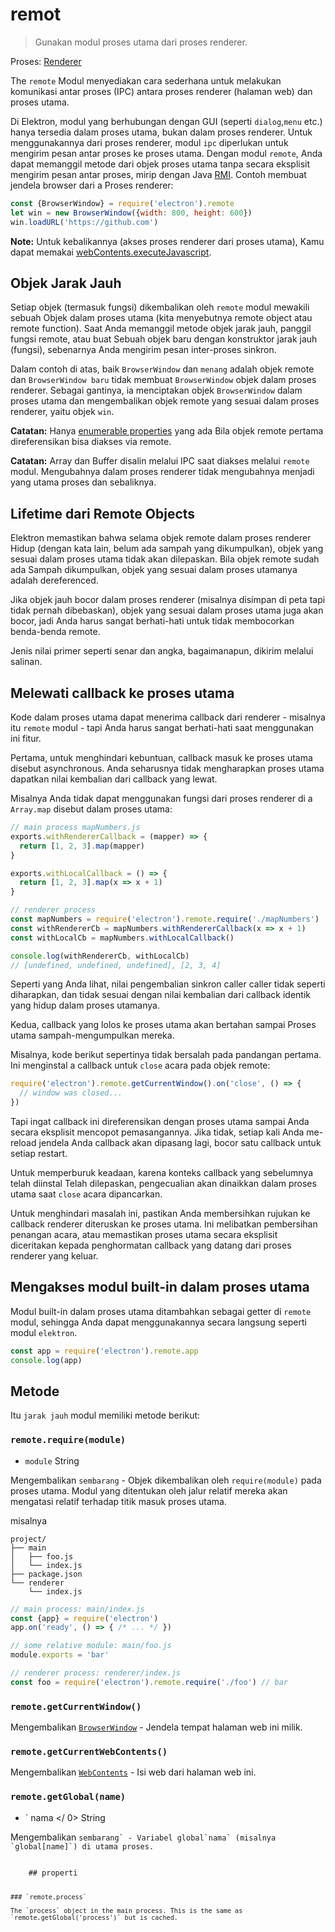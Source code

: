 # remot

> Gunakan modul proses utama dari proses renderer.

Proses: [Renderer](../glossary.md#renderer-process)

The `remote` Modul menyediakan cara sederhana untuk melakukan komunikasi antar proses (IPC) antara proses renderer (halaman web) dan proses utama.

Di Elektron, modul yang berhubungan dengan GUI (seperti `dialog`,`menu` etc.) hanya tersedia dalam proses utama, bukan dalam proses renderer. Untuk menggunakannya dari proses renderer, modul `ipc` diperlukan untuk mengirim pesan antar proses ke proses utama. Dengan modul `remote`, Anda dapat memanggil metode dari objek proses utama tanpa secara eksplisit mengirim pesan antar proses, mirip dengan Java [RMI](http://en.wikipedia.org/wiki/Java_remote_method_invocation). Contoh membuat jendela browser dari a Proses renderer:

```javascript
const {BrowserWindow} = require('electron').remote
let win = new BrowserWindow({width: 800, height: 600})
win.loadURL('https://github.com')
```

**Note:** Untuk kebalikannya (akses proses renderer dari proses utama), Kamu dapat memakai [webContents.executeJavascript](web-contents.md#contentsexecutejavascriptcode-usergesture-callback).

## Objek Jarak Jauh

Setiap objek (termasuk fungsi) dikembalikan oleh `remote` modul mewakili sebuah Objek dalam proses utama (kita menyebutnya remote object atau remote function). Saat Anda memanggil metode objek jarak jauh, panggil fungsi remote, atau buat Sebuah objek baru dengan konstruktor jarak jauh (fungsi), sebenarnya Anda mengirim pesan inter-proses sinkron.

Dalam contoh di atas, baik `BrowserWindow` dan `menang` adalah objek remote dan `BrowserWindow baru` tidak membuat `BrowserWindow` objek dalam proses renderer. Sebagai gantinya, ia menciptakan objek `BrowserWindow` dalam proses utama dan mengembalikan objek remote yang sesuai dalam proses renderer, yaitu objek `win`.

**Catatan:** Hanya [enumerable properties](https://developer.mozilla.org/en-US/docs/Web/JavaScript/Enumerability_and_ownership_of_properties) yang ada Bila objek remote pertama direferensikan bisa diakses via remote.

**Catatan:** Array dan Buffer disalin melalui IPC saat diakses melalui `remote` modul. Mengubahnya dalam proses renderer tidak mengubahnya menjadi yang utama proses dan sebaliknya.

## Lifetime dari Remote Objects

Elektron memastikan bahwa selama objek remote dalam proses renderer Hidup (dengan kata lain, belum ada sampah yang dikumpulkan), objek yang sesuai dalam proses utama tidak akan dilepaskan. Bila objek remote sudah ada Sampah dikumpulkan, objek yang sesuai dalam proses utamanya adalah dereferenced.

Jika objek jauh bocor dalam proses renderer (misalnya disimpan di peta tapi tidak pernah dibebaskan), objek yang sesuai dalam proses utama juga akan bocor, jadi Anda harus sangat berhati-hati untuk tidak membocorkan benda-benda remote.

Jenis nilai primer seperti senar dan angka, bagaimanapun, dikirim melalui salinan.

## Melewati callback ke proses utama

Kode dalam proses utama dapat menerima callback dari renderer - misalnya itu `remote` modul - tapi Anda harus sangat berhati-hati saat menggunakan ini fitur.

Pertama, untuk menghindari kebuntuan, callback masuk ke proses utama disebut asynchronous. Anda seharusnya tidak mengharapkan proses utama dapatkan nilai kembalian dari callback yang lewat.

Misalnya Anda tidak dapat menggunakan fungsi dari proses renderer di a `Array.map` disebut dalam proses utama:

```javascript
// main process mapNumbers.js
exports.withRendererCallback = (mapper) => {
  return [1, 2, 3].map(mapper)
}

exports.withLocalCallback = () => {
  return [1, 2, 3].map(x => x + 1)
}
```

```javascript
// renderer process
const mapNumbers = require('electron').remote.require('./mapNumbers')
const withRendererCb = mapNumbers.withRendererCallback(x => x + 1)
const withLocalCb = mapNumbers.withLocalCallback()

console.log(withRendererCb, withLocalCb)
// [undefined, undefined, undefined], [2, 3, 4]
```

Seperti yang Anda lihat, nilai pengembalian sinkron caller caller tidak seperti diharapkan, dan tidak sesuai dengan nilai kembalian dari callback identik yang hidup dalam proses utamanya.

Kedua, callback yang lolos ke proses utama akan bertahan sampai Proses utama sampah-mengumpulkan mereka.

Misalnya, kode berikut sepertinya tidak bersalah pada pandangan pertama. Ini menginstal a callback untuk `close` acara pada objek remote:

```javascript
require('electron').remote.getCurrentWindow().on('close', () => {
  // window was closed...
})
```

Tapi ingat callback ini direferensikan dengan proses utama sampai Anda secara eksplisit mencopot pemasangannya. Jika tidak, setiap kali Anda me-reload jendela Anda callback akan dipasang lagi, bocor satu callback untuk setiap restart.

Untuk memperburuk keadaan, karena konteks callback yang sebelumnya telah diinstal Telah dilepaskan, pengecualian akan dinaikkan dalam proses utama saat `close` acara dipancarkan.

Untuk menghindari masalah ini, pastikan Anda membersihkan rujukan ke callback renderer diteruskan ke proses utama. Ini melibatkan pembersihan penangan acara, atau memastikan proses utama secara eksplisit diceritakan kepada penghormatan callback yang datang dari proses renderer yang keluar.

## Mengakses modul built-in dalam proses utama

Modul built-in dalam proses utama ditambahkan sebagai getter di `remote` modul, sehingga Anda dapat menggunakannya secara langsung seperti modul `elektron`.

```javascript
const app = require('electron').remote.app
console.log(app)
```

## Metode

Itu `jarak jauh` modul memiliki metode berikut:

### `remote.require(module)`

* `module` String

Mengembalikan `sembarang` - Objek dikembalikan oleh `require(module)` pada proses utama. Modul yang ditentukan oleh jalur relatif mereka akan mengatasi relatif terhadap titik masuk proses utama.

misalnya

    project/
    ├── main
    │   ├── foo.js
    │   └── index.js
    ├── package.json
    └── renderer
        └── index.js
    

```js
// main process: main/index.js
const {app} = require('electron')
app.on('ready', () => { /* ... */ })
```

```js
// some relative module: main/foo.js
module.exports = 'bar'
```

```js
// renderer process: renderer/index.js
const foo = require('electron').remote.require('./foo') // bar
```

### `remote.getCurrentWindow()`

Mengembalikan [`BrowserWindow`](browser-window.md) - Jendela tempat halaman web ini milik.

### `remote.getCurrentWebContents()`

Mengembalikan [`WebContents`](web-contents.md) - Isi web dari halaman web ini.

### `remote.getGlobal(name)`

* ` nama </ 0>  String</li>
</ul>

<p>Mengembalikan <code>sembarang` - Variabel global`nama` (misalnya `global[name]`) di utama proses.</p> 
    ## properti
    
    ### `remote.process`
    
    The `process` object in the main process. This is the same as `remote.getGlobal('process')` but is cached.